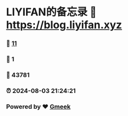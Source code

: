 # LIYIFAN的备忘录 :link: https://blog.liyifan.xyz 
### :page_facing_up: [11](https://blog.liyifan.xyz/tag.html) 
### :speech_balloon: 1 
### :hibiscus: 43781 
### :alarm_clock: 2024-08-03 21:24:21 
### Powered by :heart: [Gmeek](https://github.com/Meekdai/Gmeek)
